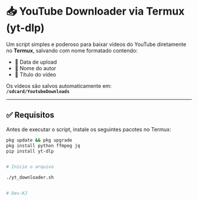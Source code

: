 # 📥 YouTube Downloader via Termux (yt-dlp)

Um script simples e poderoso para baixar vídeos do YouTube diretamente no **Termux**, salvando com nome formatado contendo:

- 📅 Data de upload  
- 👤 Nome do autor  
- 🎵 Título do vídeo  

Os vídeos são salvos automaticamente em:  
**`/sdcard/YoutubeDownloads`**

---

## ✅ Requisitos

Antes de executar o script, instale os seguintes pacotes no Termux:

```bash
pkg update && pkg upgrade
pkg install python ffmpeg jq
pip install yt-dlp


# Inicie o arquivo

./yt_downloader.sh


# Dev-KJ
